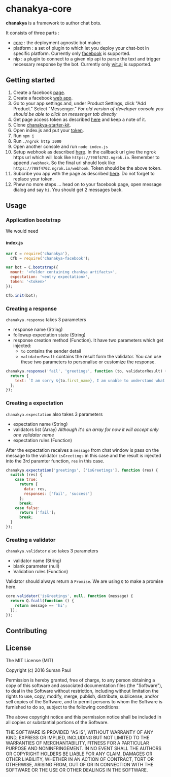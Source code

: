 # chanakya-core

**chanakya** is a framework to author chat bots. 

It consists of three parts :

* [core](https://github.com/chanakya-chants/chanakya-core) : the deployment agnostic bot maker.
* platform : a set of plugin to which let you deploy your chat-bot in specific platform. Currently only [facebook](https://developers.facebook.com/docs/messenger-platform) is supported. 
* nlp : a plugin to connect to a given nlp api to parse the text and trigger necessary response by the bot. Currently only [wit.ai](https://wit.ai/) is supported.

## Getting started

1. Create a facebook [page](https://www.facebook.com/pages/create/).
2. Create a facebook [web app](https://developers.facebook.com/quickstarts/?platform=web).
3. Go to your app settings and, under Product Settings, click "Add Product." Select "Messenger." *For old version of developer console you should be able to click on messenger tab directly*
4. Get page access token as described [here](https://developers.facebook.com/docs/messenger-platform/quickstart#get_page_access_token) and keep a note of it.
5. Clone [chanakya-starter-kit](https://github.com/chanakya-chants/chanakya-starter-kit).
6. Open index.js and put your [token](https://github.com/chanakya-chants/chanakya-starter-kit/blob/master/index.js#L12).
7. Run `npm i`
8. Run `./ngrok http 3000`
9. Open another console and run `node index.js`
10. Setup webhook as described [here](https://developers.facebook.com/docs/messenger-platform/quickstart#setup_webhook). In the callback url give the ngrok https url which will look like `https://708f4702.ngrok.io`. Remember to append `/webhook`. So the final url should look like `https://708f4702.ngrok.io/webhook`. Token should be the above token.
11. Subcribe you app with the page as described [here](https://developers.facebook.com/docs/messenger-platform/quickstart#subscribe_app_page). Do not forget to replace your token.
12. Phew no more steps ... head on to your facebook page, open message dialog and say `hi`. You should get 2 messages back.




## Usage

### Application bootstrap

We would need

#### index.js
```javascript
var C = require('chanakya'),
  Cfb = require('chanakya-facebook');

var bot = C.bootstrap({
  mount: '<folder containing chankya artifacts>',
  expectation: '<entry expectation>',
  token: '<token>'
});

Cfb.init(bot);
```

### Creating a response

`chanakya.response` takes 3 parameters
* response name (String)
* followup expectation state (String)
* response creation method (Function). It have two parameters which get injected:
  * `to` contains the sender detail
  * `validatorResult` contains the result form the validator. You can use these two parameters to personalise or customize the response. 

```javascript
chanakya.response('fail', 'greetings', function (to, validatorResult) {
  return {
    text: `I am sorry ${to.first_name}, I am unable to understand what you mean.`
  };
});
```

### Creating a expectation

`chanakya.expectation` also takes 3 parameters 
* expectation name (String)
* validators list (Array) *Although it's an array for now it will accept only one validator name*
* expectation rules (Function)

After the expectation receives a `message` from chat window is pass on the message to the validator `isGreetings` in this case and the result is injected into the 3rd paramter function, `res` in this case.

```javascript
chanakya.expectation('greetings', ['isGreetings'], function (res) {
  switch (res) {
    case true:
      return {
        data: res,
        responses: ['fail', 'success']
      };
      break;
    case false:
      return ['fail'];
      break;
  }
});

```

### Creating a validator

`chanakya.validator` also takes 3 parameters 
* validator name (String)
* blank parameter (null)
* Validation rules (Function)

Validator should always return a `Promise`. We are using `Q` to make a promise here.

```javascript
core.validator('isGreetings', null, function (message) {
  return Q.fcall(function () {
    return message == 'hi';
  });
});
```

## Contributing

## License 

The MIT License (MIT)

Copyright (c) 2016 Suman Paul

Permission is hereby granted, free of charge, to any person obtaining a copy
of this software and associated documentation files (the "Software"), to deal
in the Software without restriction, including without limitation the rights
to use, copy, modify, merge, publish, distribute, sublicense, and/or sell
copies of the Software, and to permit persons to whom the Software is
furnished to do so, subject to the following conditions:

The above copyright notice and this permission notice shall be included in all
copies or substantial portions of the Software.

THE SOFTWARE IS PROVIDED "AS IS", WITHOUT WARRANTY OF ANY KIND, EXPRESS OR
IMPLIED, INCLUDING BUT NOT LIMITED TO THE WARRANTIES OF MERCHANTABILITY,
FITNESS FOR A PARTICULAR PURPOSE AND NONINFRINGEMENT. IN NO EVENT SHALL THE
AUTHORS OR COPYRIGHT HOLDERS BE LIABLE FOR ANY CLAIM, DAMAGES OR OTHER
LIABILITY, WHETHER IN AN ACTION OF CONTRACT, TORT OR OTHERWISE, ARISING FROM,
OUT OF OR IN CONNECTION WITH THE SOFTWARE OR THE USE OR OTHER DEALINGS IN THE
SOFTWARE.

